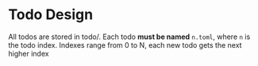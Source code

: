 # Todo Design

All todos are stored in todo/.
Each todo **must be named** `n.toml`, where `n` is the todo index.
Indexes range from 0 to N, each new todo gets the next higher index
